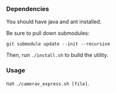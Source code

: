 ### Dependencies

You should have java and ant installed.

Be sure to pull down submodules:

`git submodule update --init --recursive`

Then, run `./install.sh` to build the utility.

### Usage

run `./camerav_express.sh [file]`.